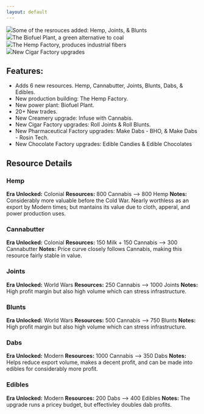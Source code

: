 ```yaml
---
layout: default
---
```


<div class="slider">
	<div><img src="images/scrShot1.png" /><span class="caption">Some of the resrouces added: Hemp, Joints, & Blunts</span></div>
	<div><img src="images/scrShot2.png" /><span class="caption">The Biofuel Plant, a green alternative to coal</span></div>
	<div><img src="images/scrShot3.png" /><span class="caption">The Hemp Factory, produces industrial fibers</span></div>
	<div><img src="images/scrShot4.png" /><span class="caption">New Cigar Factory upgrades</span></div>
</div>

## Features:
* Adds 6 new resources. Hemp, Cannabutter, Joints, Blunts, Dabs, & Edibles.
* New production building: The Hemp Factory.
* New power plant: Biofuel Plant.
* 20+ New trades.
* New Creamery upgrade: Infuse with Cannabis.
* New Cigar Factory upgrades: Roll Joints & Roll Blunts.
* New Pharmaceutical Factory upgrades: Make Dabs - BHO, & Make Dabs - Rosin Tech.
* New Chocolate Factory upgrades: Edible Candies & Edible Chocolates

## Resource Details
### Hemp
**Era Unlocked:** Colonial
**Resources:** 800 Cannabis --> 800 Hemp
**Notes:** Considerably more valuable before the Cold War. Nearly worthless as an export by Modern times; but mantains its value due to cloth, apperal, and power production uses.

### Cannabutter
**Era Unlocked:** Colonial
**Resources:** 150 Milk + 150 Cannabis --> 300 Cannabutter
**Notes:** Price curve closely follows Cannabis, making this resource fairly stable in value.

### Joints
**Era Unlocked:** World Wars
**Resources:** 250 Cannabis --> 1000 Joints
**Notes:** High profit margin but also high volume which can stress infrastructure.

### Blunts
**Era Unlocked:** World Wars
**Resources:** 500 Cannabis --> 750 Blunts
**Notes:** High profit margin but also high volume which can stress infrastructure.

### Dabs
**Era Unlocked:** Modern
**Resources:** 1000 Cannabis --> 350 Dabs
**Notes:** Helps reduce export volume, makes a decent profit, and can be made into edibles for considerably more profit.

### Edibles
**Era Unlocked:** Modern
**Resources:** 200 Dabs --> 400 Edibles
**Notes:** The upgrade runs a pricey budget, but effectivley doubles dab profits.
